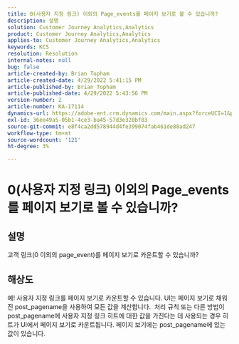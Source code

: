 ```yaml
---
title: 0(사용자 지정 링크) 이외의 Page_events를 페이지 보기로 볼 수 있습니까?
description: 설명
solution: Customer Journey Analytics,Analytics
product: Customer Journey Analytics,Analytics
applies-to: Customer Journey Analytics,Analytics
keywords: KCS
resolution: Resolution
internal-notes: null
bug: false
article-created-by: Brian Topham
article-created-date: 4/29/2022 5:41:15 PM
article-published-by: Brian Topham
article-published-date: 4/29/2022 5:43:56 PM
version-number: 2
article-number: KA-17114
dynamics-url: https://adobe-ent.crm.dynamics.com/main.aspx?forceUCI=1&pagetype=entityrecord&etn=knowledgearticle&id=aba6b38d-e3c7-ec11-a7b6-0022480a10ee
exl-id: 36ee49a5-05b1-4ce3-ba45-57d3e328bf83
source-git-commit: e8f4ca2dd578944d4fe399074fab461de88ad247
workflow-type: tm+mt
source-wordcount: '121'
ht-degree: 3%

---
```


# 0(사용자 지정 링크) 이외의 Page_events를 페이지 보기로 볼 수 있습니까?

## 설명


고객 링크(0 이외의 page_event)를 페이지 보기로 카운트할 수 있습니까?


## 해상도


예! 사용자 지정 링크를 페이지 보기로 카운트할 수 있습니다. UI는 페이지 보기로 채워진 post_pagename을 사용하여 모든 값을 계산합니다.  처리 규칙 또는 다른 방법이 post_pagename에 사용자 지정 링크 히트에 대한 값을 가진다는 데 사용되는 경우 히트가 UI에서 페이지 보기로 카운트됩니다. 페이지 보기에는 post_pagename에 있는 값이 있습니다.
